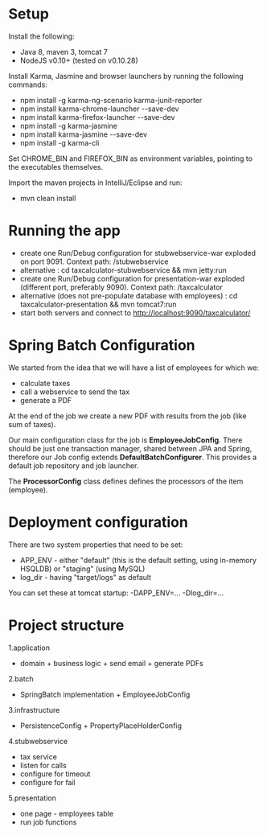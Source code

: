 # Setup

Install the following:
* Java 8, maven 3, tomcat 7
* NodeJS v0.10+ (tested on v0.10.28)

 
Install Karma, Jasmine and browser launchers by running the following commands:
* npm install -g karma-ng-scenario karma-junit-reporter
* npm install karma-chrome-launcher --save-dev
* npm install karma-firefox-launcher --save-dev
* npm install -g karma-jasmine
* npm install karma-jasmine --save-dev
* npm install -g karma-cli

Set CHROME\_BIN and FIREFOX\_BIN as environment variables, pointing to the executables themselves.

Import the maven projects in IntelliJ/Eclipse and run:
* mvn clean install

# Running the app

* create one Run/Debug configuration for stubwebservice-war exploded on port 9091. Context path: /stubwebservice
* alternative : cd taxcalculator-stubwebservice && mvn jetty:run
* create one Run/Debug configuration for presentation-war exploded (different port, preferably 9090). Context path: /taxcalculator
* alternative (does not pre-populate database with employees) : cd taxcalculator-presentation && mvn tomcat7:run
* start both servers and connect to [http://localhost:9090/taxcalculator/](http://localhost:9090/taxcalculator/)

# Spring Batch Configuration
We started from the idea that we will have a list of employees for which we:
* calculate taxes
* call a webservice to send the tax
* generate a PDF

At the end of the job we create a new PDF with results from the job (like sum of taxes).

Our main configuration class for the job is __EmployeeJobConfig__.
There should be just one transaction manager, shared between JPA and Spring, therefore our Job config extends __DefaultBatchConfigurer__. This provides a default job repository and job launcher.

The __ProcessorConfig__ class defines defines the processors of the item (employee).

# Deployment configuration

There are two system properties that need to be set:
* APP_ENV - either "default" (this is the default setting, using in-memory HSQLDB) or "staging" (using MySQL)
* log_dir - having "target/logs" as default

You can set these at tomcat startup: -DAPP\_ENV=... -Dlog\_dir=...

# Project structure

1.application
* domain + business logic + send email + generate PDFs

2.batch
* SpringBatch implementation + EmployeeJobConfig

3.infrastructure
* PersistenceConfig + PropertyPlaceHolderConfig

4.stubwebservice
* tax service
* listen for calls
* configure for timeout
* configure for fail

5.presentation
* one page - employees table
* run job functions




